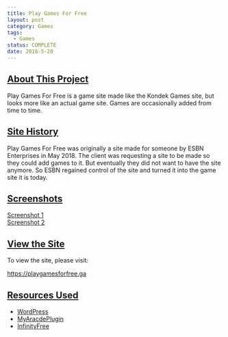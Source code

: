 ```yaml
---
title: Play Games For Free
layout: post
category: Games
tags: 
  - Games
status: COMPLETE
date: 2018-5-20
---
```



## <u>About This Project</u>

Play Games For Free is a game site made like the Kondek Games site, but looks more like an actual game site.  Games are occasionally added from time to time.

## <u>Site History</u>

Play Games For Free was originally a site made for someone by ESBN Enterprises in May 2018.  The client was requesting a site to be made so they could add games to it.  But eventually they did not want to have the site anymore.  So ESBN regained control of the site and turned it into the game site it is today.


## <u>Screenshots</u>

<a target="_blank" href="https://www.bradykondek.ga/pics/pg1.png">Screenshot 1</a>
<br>
<a target="_blank" href="https://www.bradykondek.ga/pics/pg2.png">Screenshot 2</a>


## <u>View the Site</u>

To view the site, please visit:

<a target="_blank" href="https://playgamesforfree.ga">https://playgamesforfree.ga</a>

## <u>Resources Used</u>

<ul>
  <li><a target="_blank" href="https://wordpress.org">WordPress</a></li>
  <li><a target="_blank" href="https://myarcadeplugin.com">MyAracdePlugin</a></li>
  <li><a target="_blank" href="https://infinityfree.net">InfinityFree</a></li>
</ul>

